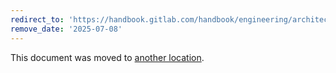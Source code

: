 ```yaml
---
redirect_to: 'https://handbook.gitlab.com/handbook/engineering/architecture/design-documents/disaster_recovery/zonal/'
remove_date: '2025-07-08'
---
```


This document was moved to [another location](https://handbook.gitlab.com/handbook/engineering/architecture/design-documents/disaster_recovery/zonal/).

<!-- This redirect file can be deleted after <2025-07-08>. -->
<!-- Redirects that point to other docs in the same project expire in three months. -->
<!-- Redirects that point to docs in a different project or site (for example, link is not relative and starts with `https:`) expire in one year. -->
<!-- Before deletion, see: https://docs.gitlab.com/ee/development/documentation/redirects.html -->
